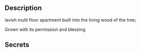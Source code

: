 ## Description
lavish multi floor apartment built into the living wood of the tree;

Grown with its permission and blessing

## Secrets
